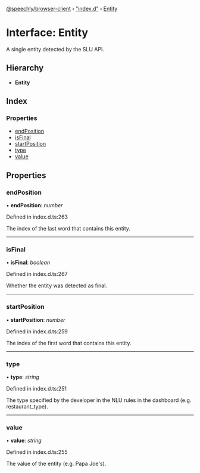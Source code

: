 [@speechly/browser-client](../README.md) › ["index.d"](../modules/_index_d_.md) › [Entity](_index_d_.entity.md)

# Interface: Entity

A single entity detected by the SLU API.

## Hierarchy

* **Entity**

## Index

### Properties

* [endPosition](_index_d_.entity.md#endposition)
* [isFinal](_index_d_.entity.md#isfinal)
* [startPosition](_index_d_.entity.md#startposition)
* [type](_index_d_.entity.md#type)
* [value](_index_d_.entity.md#value)

## Properties

###  endPosition

• **endPosition**: *number*

Defined in index.d.ts:263

The index of the last word that contains this entity.

___

###  isFinal

• **isFinal**: *boolean*

Defined in index.d.ts:267

Whether the entity was detected as final.

___

###  startPosition

• **startPosition**: *number*

Defined in index.d.ts:259

The index of the first word that contains this entity.

___

###  type

• **type**: *string*

Defined in index.d.ts:251

The type specified by the developer in the NLU rules in the dashboard (e.g. restaurant_type).

___

###  value

• **value**: *string*

Defined in index.d.ts:255

The value of the entity (e.g. Papa Joe's).
